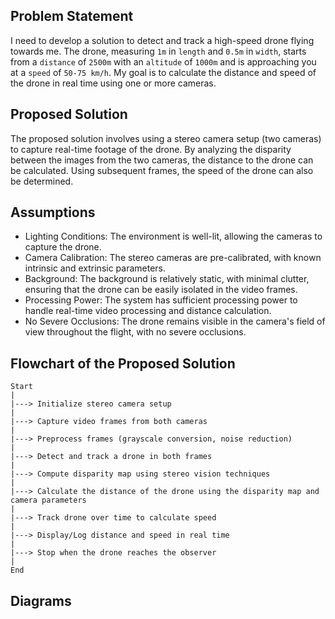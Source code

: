 ## Problem Statement
I need to develop a solution to detect and track a high-speed drone flying towards me. The drone, measuring `1m` in `length` and `0.5m` in `width`, starts from a `distance` of `2500m` with an `altitude` of `1000m` and is approaching you at a `speed` of `50-75 km/h`. My goal is to calculate the distance and speed of the drone in real time using one or more cameras.

## Proposed Solution
The proposed solution involves using a stereo camera setup (two cameras) to capture real-time footage of the drone. 
By analyzing the disparity between the images from the two cameras, the distance to the drone can be calculated. 
Using subsequent frames, the speed of the drone can also be determined. 


## Assumptions 

- Lighting Conditions: The environment is well-lit, allowing the cameras to capture the drone.
- Camera Calibration: The stereo cameras are pre-calibrated, with known intrinsic and extrinsic parameters.
- Background: The background is relatively static, with minimal clutter, ensuring that the drone can be easily isolated in the video frames.
- Processing Power: The system has sufficient processing power to handle real-time video processing and distance calculation.
- No Severe Occlusions: The drone remains visible in the camera's field of view throughout the flight, with no severe occlusions.

## Flowchart of the Proposed Solution
```
Start
|
|---> Initialize stereo camera setup
|
|---> Capture video frames from both cameras
|
|---> Preprocess frames (grayscale conversion, noise reduction)
|
|---> Detect and track a drone in both frames
|
|---> Compute disparity map using stereo vision techniques
|
|---> Calculate the distance of the drone using the disparity map and camera parameters
|
|---> Track drone over time to calculate speed
|
|---> Display/Log distance and speed in real time
|
|---> Stop when the drone reaches the observer
|
End
```

## Diagrams
